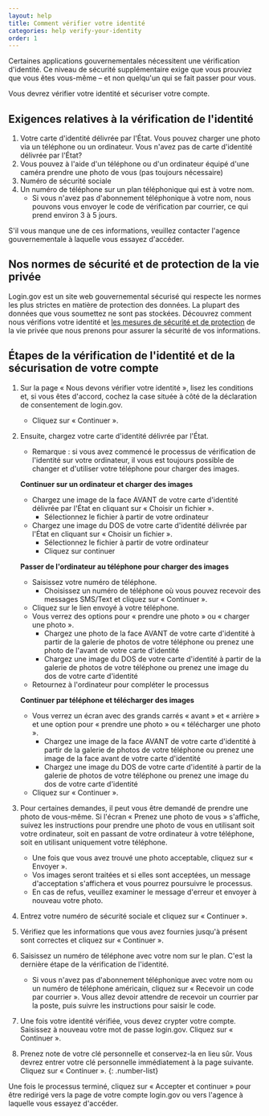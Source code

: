 ```yaml
---
layout: help
title: Comment vérifier votre identité
categories: help verify-your-identity
order: 1
---
```


Certaines applications gouvernementales nécessitent une vérification d'identité. Ce niveau de sécurité supplémentaire exige que vous prouviez que vous êtes vous-même – et non quelqu'un qui se fait passer pour vous.

Vous devrez vérifier votre identité et sécuriser votre compte.

## Exigences relatives à la vérification de l'identité
1. Votre carte d'identité délivrée par l'État. Vous pouvez charger une photo via un téléphone ou un ordinateur. Vous n'avez pas de carte d'identité délivrée par l'État?
1. Vous pouvez à l'aide d'un téléphone ou d'un ordinateur équipé d'une caméra prendre une photo de vous (pas toujours nécessaire)
1. Numéro de sécurité sociale
1. Un numéro de téléphone sur un plan téléphonique qui est à votre nom.
    * Si vous n'avez pas d'abonnement téléphonique à votre nom, nous pouvons vous envoyer le code de vérification par courrier, ce qui prend environ 3 à 5 jours.

S'il vous manque une de ces informations, veuillez contacter l'agence gouvernementale à laquelle vous essayez d'accéder.

## Nos normes de sécurité et de protection de la vie privée
Login.gov est un site web gouvernemental sécurisé qui respecte les normes les plus strictes en matière de protection des données. La plupart des données que vous soumettez ne sont pas stockées. Découvrez comment nous vérifions votre identité et [les mesures de sécurité et de protection](https://login.gov/policy) de la vie privée que nous prenons pour assurer la sécurité de vos informations.

## Étapes de la vérification de l'identité et de la sécurisation de votre compte
1. Sur la page « Nous devons vérifier votre identité », lisez les conditions et, si vous êtes d'accord, cochez la case située à côté de la déclaration de consentement de login.gov.
    * Cliquez sur « Continuer ».
1. Ensuite, chargez votre carte d'identité délivrée par l'État.
    * Remarque : si vous avez commencé le processus de vérification de l'identité sur votre ordinateur, il vous est toujours possible de changer et d'utiliser votre téléphone pour charger des images.

    **Continuer sur un ordinateur et charger des images**

    * Chargez une image de la face AVANT de votre carte d'identité délivrée par l'État en cliquant sur « Choisir un fichier ».
        * Sélectionnez le fichier à partir de votre ordinateur
    * Chargez une image du DOS de votre carte d'identité délivrée par l'État en cliquant sur « Choisir un fichier ».
        * Sélectionnez le fichier à partir de votre ordinateur
        * Cliquez sur continuer

    **Passer de l'ordinateur au téléphone pour charger des images**

    * Saisissez votre numéro de téléphone.
        * Choisissez un numéro de téléphone où vous pouvez recevoir des messages SMS/Text et cliquez sur « Continuer ».
    * Cliquez sur le lien envoyé à votre téléphone.
    * Vous verrez des options pour « prendre une photo » ou « charger une photo ».
        * Chargez une photo de la face AVANT de votre carte d'identité à partir de la galerie de photos de votre téléphone ou prenez une photo de l'avant de votre carte d'identité
        * Chargez une image du DOS de votre carte d'identité à partir de la galerie de photos de votre téléphone ou prenez une image du dos de votre carte d'identité
    * Retournez à l'ordinateur pour compléter le processus

    **Continuer par téléphone et télécharger des images**

    * Vous verrez un écran avec des grands carrés « avant » et « arrière » et une option pour « prendre une photo » ou « télécharger une photo ».
        * Chargez une image de la face AVANT de votre carte d'identité à partir de la galerie de photos de votre téléphone ou prenez une image de la face avant de votre carte d'identité
        * Chargez une image du DOS de votre carte d'identité à partir de la galerie de photos de votre téléphone ou prenez une image du dos de votre carte d'identité
    * Cliquez sur « Continuer ».
1. Pour certaines demandes, il peut vous être demandé de prendre une photo de vous-même. Si l'écran « Prenez une photo de vous » s'affiche, suivez les instructions pour prendre une photo de vous en utilisant soit votre ordinateur, soit en passant de votre ordinateur à votre téléphone, soit en utilisant uniquement votre téléphone.
    * Une fois que vous avez trouvé une photo acceptable, cliquez sur « Envoyer ».
    * Vos images seront traitées et si elles sont acceptées, un message d'acceptation s'affichera et vous pourrez poursuivre le processus.
    * En cas de refus, veuillez examiner le message d'erreur et envoyer à nouveau votre photo.
1. Entrez votre numéro de sécurité sociale et cliquez sur « Continuer ».
1. Vérifiez que les informations que vous avez fournies jusqu'à présent sont correctes et cliquez sur « Continuer ».
1. Saisissez un numéro de téléphone avec votre nom sur le plan. C'est la dernière étape de la vérification de l'identité.
    * Si vous n'avez pas d'abonnement téléphonique avec votre nom ou un numéro de téléphone américain, cliquez sur « Recevoir un code par courrier ». Vous allez devoir attendre de recevoir un courrier par la poste, puis suivre les instructions pour saisir le code.
1. Une fois votre identité vérifiée, vous devez crypter votre compte. Saisissez à nouveau votre mot de passe login.gov. Cliquez sur « Continuer ».
1. Prenez note de votre clé personnelle et conservez-la en lieu sûr. Vous devrez entrer votre clé personnelle immédiatement à la page suivante. Cliquez sur « Continuer ».
{: .number-list}

Une fois le processus terminé, cliquez sur « Accepter et continuer » pour être redirigé vers la page de votre compte login.gov ou vers l'agence à laquelle vous essayez d'accéder.
